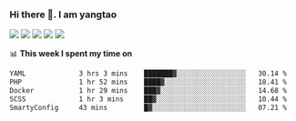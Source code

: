 ### Hi there 👋. I am yangtao 

<!-- **runtu666/runtu666** is a ✨ _special_ ✨ repository because its `README.md` (this file) appears on your GitHub profile. -->

![](https://github-profile-summary-cards.vercel.app/api/cards/profile-details?username=runtu666&theme=github)
![](https://github-profile-summary-cards.vercel.app/api/cards/repos-per-language?username=runtu666&theme=github)
![](https://github-profile-summary-cards.vercel.app/api/cards/most-commit-language?username=runtu666&theme=github)
![](https://github-profile-summary-cards.vercel.app/api/cards/stats?&username=runtu666&theme=github)
![](https://github-profile-summary-cards.vercel.app/api/cards/productive-time?username=runtu666&theme=github)

📊 **This week I spent my time on**
<!--START_SECTION:waka-->

```txt
YAML             3 hrs 3 mins    ███████▓░░░░░░░░░░░░░░░░░   30.14 %
PHP              1 hr 52 mins    ████▓░░░░░░░░░░░░░░░░░░░░   18.41 %
Docker           1 hr 29 mins    ███▓░░░░░░░░░░░░░░░░░░░░░   14.68 %
SCSS             1 hr 3 mins     ██▓░░░░░░░░░░░░░░░░░░░░░░   10.44 %
SmartyConfig     43 mins         █▓░░░░░░░░░░░░░░░░░░░░░░░   07.21 %
```

<!--END_SECTION:waka-->


[comment]: <> (Here are some ideas to get you started:)

[comment]: <> (- 🔭 I’m currently working on tal)

[comment]: <> (- 🌱 I’m currently learning devops)

[comment]: <> (- 👯 I’m looking to collaborate on ...)

[comment]: <> (- 🤔 I’m looking for help with ...)

[comment]: <> (- 💬 Ask me about ...)

[comment]: <> (- 📫 How to reach me: ...)

[comment]: <> (- 😄 Pronouns: ...)

[comment]: <> (- ⚡ Fun fact: ...)
